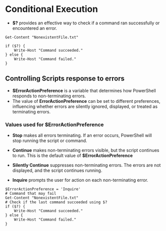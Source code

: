 # Conditional Execution
- **$?** provides an effective way to check if a command ran successfully or encountered
an error.

```
Get-Content "NonexistentFile.txt"

if ($?) {
    Write-Host "Command succeeded."
} else {
    Write-Host "Command failed."
}
```

## Controlling Scripts response to errors
- **$ErrorActionPreference** is a variable that determines how PowerShell responds to non-terminating
errors.
- The value of **ErrorActionPreference** can be set to different preferences, influencing 
whether errors are silently ignored, displayed, or treated as terminating errors.

### Values used for $ErrorActionPreference
- **Stop** makes all errors terminating. If an error occurs, PowerShell will stop running the
script or command.

- **Continue** makes non-terminating errors visible, but the script continues to run. This is the
default value of **$ErrorActionPreference**

- **Silently Continue** suppresses non-terminating errors. The errors are not displayed, and the script
continues running.

- **Inquire** prompts the user for action on each non-terminating error.

```
$ErrorActionPreference = 'Inquire'
# Command that may fail
Get-Content "NonexistentFile.txt"
# Check if the last command succeeded using $?
if ($?) {
    Write-Host "Command succeeded."
} else {
    Write-Host "Command failed."
}
```